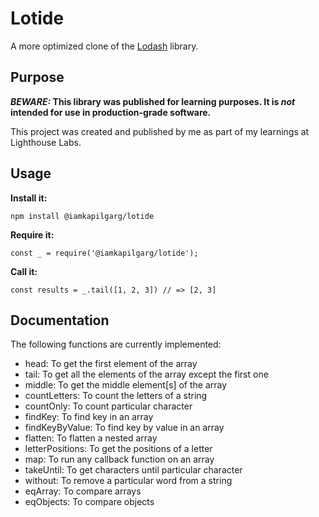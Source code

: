 # Lotide

A more optimized clone of the [Lodash](https://lodash.com) library.

## Purpose

**_BEWARE:_ This library was published for learning purposes. It is _not_ intended for use in production-grade software.**

This project was created and published by me as part of my learnings at Lighthouse Labs. 

## Usage

**Install it:**

`npm install @iamkapilgarg/lotide`

**Require it:**

`const _ = require('@iamkapilgarg/lotide');`

**Call it:**

`const results = _.tail([1, 2, 3]) // => [2, 3]`

## Documentation

The following functions are currently implemented:

  * head: To get the first element of the array
  * tail: To get all the elements of the array except the first one
  * middle: To get the middle element[s] of the array
  * countLetters: To count the letters of a string
  * countOnly: To count particular character
  * findKey: To find key in an array
  * findKeyByValue: To find key by value in an array
  * flatten: To flatten a nested array
  * letterPositions: To get the positions of a letter
  * map: To run any callback function on an array
  * takeUntil: To get characters until particular character
  * without: To remove a particular word from a string
  * eqArray: To compare arrays
  * eqObjects: To compare objects